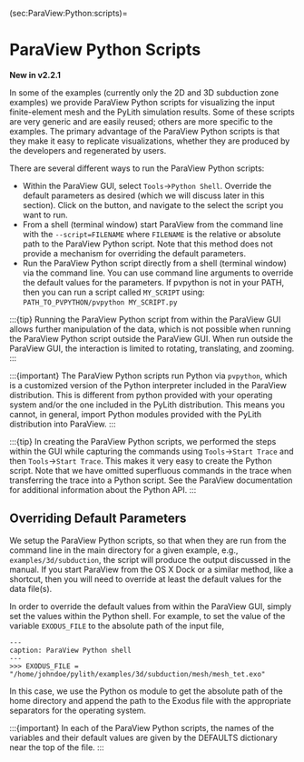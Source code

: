 (sec:ParaView:Python:scripts)=
# ParaView Python Scripts

**New in v2.2.1**

In some of the examples (currently only the 2D and 3D subduction zone examples) we provide ParaView Python scripts for visualizing the input finite-element mesh and the PyLith simulation results.
Some of these scripts are very generic and are easily reused; others are more specific to the examples.
The primary advantage of the ParaView Python scripts is that they make it easy to replicate visualizations, whether they are produced by the developers and regenerated by users.

There are several different ways to run the ParaView Python scripts:

* Within the ParaView GUI, select `Tools`&#8594;`Python Shell`.
Override the default parameters as desired (which we will discuss later in this section).
Click on the button, and navigate to the select the script you want to run.
* From a shell (terminal window) start ParaView from the command line with the `--script=FILENAME` where `FILENAME` is the relative or absolute path to the ParaView Python script.
Note that this method does not provide a mechanism for overriding the default parameters.
* Run the ParaView Python script directly from a shell (terminal window) via the command line.
You can use command line arguments to override the default values for the parameters.
If pvpython is not in your PATH, then you can run a script called `MY_SCRIPT` using: `PATH_TO_PVPYTHON/pvpython MY_SCRIPT.py`

:::{tip}
Running the ParaView Python script from within the ParaView GUI allows further manipulation of the data, which is not possible when running the ParaView Python script outside the ParaView GUI. When run outside the ParaView GUI, the interaction is limited to rotating, translating, and zooming.
:::

:::{important}
The ParaView Python scripts run Python via `pvpython`, which is a customized version of the Python interpreter included in the ParaView distribution. This is different from python provided with your operating system and/or the one included in the PyLith distribution. This means you cannot, in general, import Python modules provided with the PyLith distribution into ParaView.
:::

:::{tip}
In creating the ParaView Python scripts, we performed the steps within the GUI while capturing the commands using `Tools`&#8594;`Start Trace` and then `Tools`&#8594;`Start Trace`. This makes it very easy to create the Python script. Note that we have omitted superfluous commands in the trace when transferring the trace into a Python script. See the ParaView documentation for additional information about the Python API.
:::

## Overriding Default Parameters

We setup the ParaView Python scripts, so that when they are run from the command line in the main directory for a given example, e.g., `examples/3d/subduction`, the script will produce the output discussed in the manual.
If you start ParaView from the OS X Dock or a similar method, like a shortcut, then you will need to override at least the default values for the data file(s).

In order to override the default values from within the ParaView GUI, simply set the values within the Python shell.
For example, to set the value of the variable `EXODUS_FILE` to the absolute path of the input file,

```{code-block} python
---
caption: ParaView Python shell
---
>>> EXODUS_FILE = "/home/johndoe/pylith/examples/3d/subduction/mesh/mesh_tet.exo"
```

In this case, we use the Python os module to get the absolute path of the home directory and append the path to the Exodus file with the appropriate separators for the operating system.

:::{important}
In each of the ParaView Python scripts, the names of the variables and their default values are given by the DEFAULTS dictionary near the top of the file.
:::

